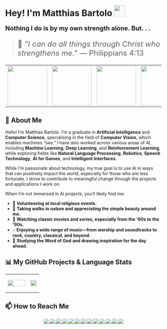 <!--## Hi there! 👋 I'm Matthias, and yes "I have read the assignment brief!"🤔

## 🏝Stats:
<p align='center'>
<a href="https://github.com/mbar0075/">
  <img align="center" src="https://github-profile-summary-cards.vercel.app/api/cards/profile-details?username=mbar0075&theme=tokyonight"/>
</a>
</p>

## 👾 Most Used Languages:
<p align='center'>
<a href="https://github.com/mbar0075/">
  <img align="center" src="https://github-readme-stats.vercel.app/api/top-langs/?username=mbar0075&layout=donut&theme=tokyonight"/>
</a>
</p>

## This is a Github page, so speaking of coding 💻 , I have worked with the following Languages: 
1. 🐍 Python
2. ➕ C++
3. 🎮 C# (Unity)
4. 🖨 C
5. 🚀 Java
6. 🌐 HTML, PHP, CSS, JavaScript 
10. 📊 R
11. 🧠 Prolog 
12. 🗃️ SQL 
13. 🔍 Cypher

## Feel Free to have a look around 🧐 in the Repositories tab.
-->
<!-- 
## Student | Researcher | Developer | Academic Author | AI Enthusiast | Freelance Developer

<div align='center'>
  <details>
  <summary style="color: navyblue; cursor: pointer; font-size: 24px;"><b>🌟 ./Abilities 🤍</b></summary>

<p align='center'>
</br>

I have proficiently employed a diverse array of libraries, frameworks, and coding languages, utilising them to undertake extensive experimentation and software development, with a primary focus on AI solutions, particularly in the field of **[Computer Vision (CV)](https://www.ibm.com/topics/computer-vision)**. However, I have also worked on projects involving **[Reinforcement Learning (RL)](https://www.ibm.com/topics/reinforcement-learning)**, **[Deep Learning (DL)](https://www.ibm.com/topics/deep-learning)**, **[Natural Language Processing (NLP)](https://www.ibm.com/topics/natural-language-processing)**, **[Speech Technology](https://www.ibm.com/topics/speech-recognition)**, **[Game AI](https://en.wikipedia.org/wiki/Artificial_intelligence_in_video_games)**, **[Intelligent Interfaces](https://en.wikipedia.org/wiki/Intelligent_user_interface)**, and **[Robotics](https://en.wikipedia.org/wiki/Robotics)**. Here are some of the tools I have worked with:
</p>
</br></br>
<a href="https://github.com/mbar0075?tab=repositories">
  <img align="center" src="Assets/Skill Bubble Chart.png"/>
</a>

<br>

<p align='center'>
  <img src="Assets/leetCodeBadge.gif" width="20%" style="display: block; margin: 0 auto;"/>
</p>
</details>
</div> -->

# Hey! I'm Matthias Bartolo <img src="https://media.giphy.com/media/hvRJCLFzcasrR4ia7z/giphy.gif" width="35">

**<p style="font-size: 20px;">Nothing I do is by my own strength alone. But. . .</p>**

> <p style="font-size: 24px;">📖 <em>"I can do all things through Christ who strengthens me."</em> — Philippians 4:13</p>


<table align="center">
  <tr>
    <td align="center">
      <img src="https://media3.giphy.com/media/v1.Y2lkPTc5MGI3NjExcmc5MWI3ampmaWpueHJod29tNTE2anlmbDN5cmFzNnVsbmU1bWd0cSZlcD12MV9pbnRlcm5hbF9naWZfYnlfaWQmY3Q9Zw/SH1pU0UWpDY0n6zKFm/giphy.gif" width="127">
    </td>
    <td align="center">
      <img src="https://media2.giphy.com/media/v1.Y2lkPTc5MGI3NjExajAyOWgxY3oyc25vcDA2eWZ3ajFiZ2k1b3p2YjNoa3UwdWljYWRtZSZlcD12MV9pbnRlcm5hbF9naWZfYnlfaWQmY3Q9Zw/tpvRClIbILau2naK9r/giphy.gif" width="127">
    </td>
    <td align="center">
      <img src="https://media.giphy.com/media/Tp878oRTZNuDzhCotI/giphy.gif" width="127">
    </td>
    <td align="center">
      <img src="https://media.giphy.com/media/CP6v0XekrWVyYjo8gr/giphy.gif" width="127">
    </td>
    <td align="center">
      <img src="https://media.giphy.com/media/d7rSWZcXDXwFIrcsY4/giphy.gif" width="127">
    </td>
    <td align="center">
      <img src="https://media.giphy.com/media/41Z5HbRpqkXl4u9zTX/giphy.gif" width="127">
    </td>
    <td align="center">
      <img src="https://media.giphy.com/media/tLf9ZoKILGR9bY02uM/giphy.gif" width="127">
    </td>
  </tr>
</table>


## 🚀 About Me  

Hello! I’m Matthias Bartolo. I’m a graduate in **Artificial Intelligence** and **Computer Science**, specialising in the field of **Computer Vision**, which enables machines *“see.”* I have also worked across various areas of AI, including **Machine Learning**, **Deep Learning**, and **Reinforcement Learning**, while exploring fields like **Natural Language Processing**, **Robotics**, **Speech Technology**, **AI for Games**, and **Intelligent Interfaces**.  

While I’m passionate about technology, my true goal is to use AI in ways that can positively impact the world, especially for those who are less fortunate. I strive to contribute to meaningful change through the projects and applications I work on.

When I’m not immersed in AI projects, you’ll likely find me:  

- 🙏 **Volunteering at local religious events.**
- 🌳 **Taking walks in nature and appreciating the simple beauty around me.**
- 🎥 **Watching classic movies and series, especially from the '60s to the '90s.**
- 🎶 **Enjoying a wide range of music—from worship and soundtracks to rock, country, classical, and beyond.**
- 📖 **Studying the Word of God and drawing inspiration for the day ahead.**

## 📊 My GitHub Projects & Language Stats
<table style="border: none;">
  <tr style="border: none;">
    <td style="text-align: left; border: none;" width="67%">
      <p align="justify" style>
        <a href="https://github.com/mbar0075/" target="_blank">
          <img align="center" src="https://github-profile-summary-cards.vercel.app/api/cards/profile-details?username=mbar0075&theme=tokyonight" width="100%" style="display: block; margin: 0 auto;"/>
        </a>
      </p>
    </td>
    <td style="text-align: right;">
      <p align="center">
      <a href="https://github.com/mbar0075?tab=repositories" target="_blank">
        <img align="center" src="https://github-readme-stats.vercel.app/api/top-langs/?username=mbar0075&layout=donut&theme=tokyonight" width="100%" style="display: block; margin: 0 auto;"/>
      </a>
      </p>
    </td>
  </tr>
</table>

## 📫 How to Reach Me
<p align='center'>
<a href="https://scholar.google.com/citations?user=47gHMmwAAAAJ&hl=en&oi=ao">
  <img align="center" src="https://img.shields.io/badge/Google_Scholar-4285F4?style=for-the-badge&logo=google-scholar&logoColor=white" target="_blank"/>
</a>
<a href="https://www.linkedin.com/in/matthias-bartolo-a2324a277/">
  <img align="center" src="https://img.shields.io/badge/LinkedIn-0077B5?style=for-the-badge&logo=linkedin&logoColor=white" target="_blank"/>
</a>
<a href="https://ieeexplore.ieee.org/author/513203295370976" target="_blank">
  <img align="center" src="https://img.shields.io/badge/IEEE-00629B?style=for-the-badge&logo=ieee&logoColor=white"/>
</a>
<a href="https://www.kaggle.com/matthiasbartolo/">
  <img align="center" src="https://img.shields.io/badge/Kaggle-20BEFF?style=for-the-badge&logo=Kaggle&logoColor=white" target="_blank"/>
</a>
<a href="https://arxiv.org/search/cs?query=Matthias+Bartolo&searchtype=author&abstracts=show&order=-announced_date_first&size=50" target="_blank">
  <img align="center" src="https://img.shields.io/badge/arXiv-B31B1B?style=for-the-badge&logo=arxiv&logoColor=white"/>
</a>
<a href="https://malta.academia.edu/MatthiasBartolo">
  <img align="center" src="https://img.shields.io/badge/Academia-fff?style=for-the-badge&logo=academia&logoColor=black" target="_blank"/>
</a>
<a href="https://leetcode.com/mbar0075/">
  <img align="center" src="https://img.shields.io/badge/-LeetCode-FFA116?style=for-the-badge&logo=LeetCode&logoColor=black" target="_blank"/>
</a>
<a href="https://huggingface.co/mbar0075/">
  <img align="center" src="https://img.shields.io/badge/Hugging Face-FFD21E?style=for-the-badge&logo=Hugging Face&logoColor=black" target="_blank"/>
</a>
<a href="https://orcid.org/0009-0006-1353-4556">
  <img align="center" src="https://img.shields.io/badge/orcid-A6CE39?style=for-the-badge&logo=orcid&logoColor=white" target="_blank"/>
</a>
<a href="https://www.researchgate.net/profile/Matthias-Bartolo" target="_blank">
  <img align="center" src="https://img.shields.io/badge/ResearchGate-00CCBB?style=for-the-badge&logo=researchgate&logoColor=white"/>
</a>
<a href="https://medium.com/@matthias.bartolo.21" target="_blank">
  <img align="center" src="https://img.shields.io/badge/Medium-000000?style=for-the-badge&logo=medium&logoColor=white" target="_blank"/>
</a>
<a href="https://twitter.com/MatthiasBar6">
  <img align="center" src="https://img.shields.io/badge/X-000000?style=for-the-badge&logo=x&logoColor=white" target="_blank"/>
</a>
<a href="https://github.com/mbar0075?tab=repositories">
  <img align="center" src="https://img.shields.io/badge/GitHub-100000?style=for-the-badge&logo=github&logoColor=white" target="_blank"/>
</a>
</p>
<!-- <p align='center'>
<img src="https://media2.giphy.com/media/v1.Y2lkPTc5MGI3NjExajAyOWgxY3oyc25vcDA2eWZ3ajFiZ2k1b3p2YjNoa3UwdWljYWRtZSZlcD12MV9pbnRlcm5hbF9naWZfYnlfaWQmY3Q9Zw/tpvRClIbILau2naK9r/giphy.gif">
</p> -->